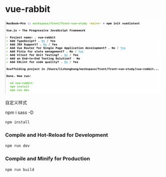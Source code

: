# vue-rabbit

![](./vue3create-project.png)

自定义样式

npm i sass -D

```sh
npm install
```

### Compile and Hot-Reload for Development

```sh
npm run dev
```

### Compile and Minify for Production

```sh
npm run build
```
